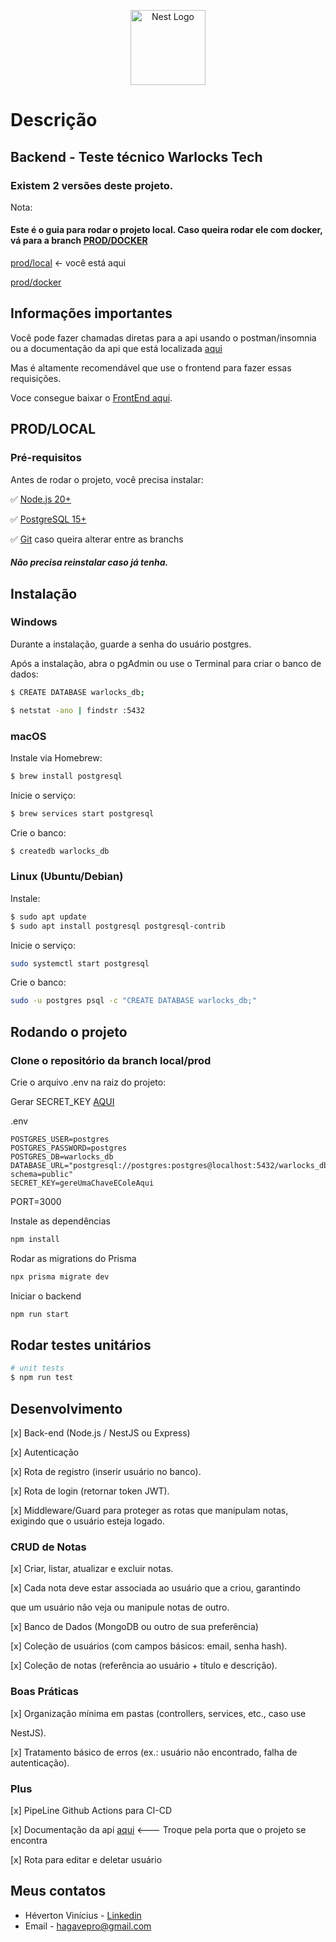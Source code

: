 <p align="center">
  <a href="https://github.com/nestjs/nest" target="blank"><img src="https://nestjs.com/img/logo-small.svg" width="120" alt="Nest Logo" /></a>
</p>

# Descrição

## Backend - Teste técnico Warlocks Tech

### Existem 2 versões deste projeto.

Nota:

#### Este é o guia para rodar o projeto local. Caso queira rodar ele com docker, vá para a branch [PROD/DOCKER](https://github.com/Hagave/Warlocks-Tech/prod/docker)

[prod/local]() <- você está aqui

[prod/docker](https://github.com/Hagave/Warlocks-Tech/prod/docker)

## Informações importantes

Você pode fazer chamadas diretas para a api usando o postman/insomnia ou a documentação da api que está localizada [aqui](http://localhost:3000/api/docs#/)

Mas é altamente recomendável que use o frontend para fazer essas requisições.

Voce consegue baixar o [FrontEnd aqui](https://github.com/Hagave/Warlock-Tech-FE).

## PROD/LOCAL

### Pré-requisitos

Antes de rodar o projeto, você precisa instalar:

✅ [Node.js 20+](https://nodejs.org/pt/download)

✅ [PostgreSQL 15+](https://www.postgresql.org/download/)

✅ [Git](https://git-scm.com/downloads) caso queira alterar entre as branchs

##### Não precisa reinstalar caso já tenha.

## Instalação

### Windows

Durante a instalação, guarde a senha do usuário postgres.

Após a instalação, abra o pgAdmin ou use o Terminal para criar o banco de dados:

```bash
$ CREATE DATABASE warlocks_db;
```

```bash
$ netstat -ano | findstr :5432
```

### macOS

Instale via Homebrew:

```bash
$ brew install postgresql
```

Inicie o serviço:

```bash
$ brew services start postgresql
```

Crie o banco:

```bash
$ createdb warlocks_db

```

### Linux (Ubuntu/Debian)

Instale:

```bash
$ sudo apt update
$ sudo apt install postgresql postgresql-contrib
```

Inicie o serviço:

```bash
sudo systemctl start postgresql
```

Crie o banco:

```bash
sudo -u postgres psql -c "CREATE DATABASE warlocks_db;"
```

## Rodando o projeto

### Clone o repositório da branch local/prod

Crie o arquivo .env na raiz do projeto:

Gerar SECRET_KEY [AQUI](https://jwt.io/)

.env

```
POSTGRES_USER=postgres
POSTGRES_PASSWORD=postgres
POSTGRES_DB=warlocks_db
DATABASE_URL="postgresql://postgres:postgres@localhost:5432/warlocks_db?schema=public"
SECRET_KEY=gereUmaChaveEColeAqui
```

PORT=3000

Instale as dependências

```bash
npm install
```

Rodar as migrations do Prisma

```bash
npx prisma migrate dev
```

Iniciar o backend

```bash
npm run start
```

## Rodar testes unitários

```bash
# unit tests
$ npm run test
```

## Desenvolvimento

[x] Back-end (Node.js / NestJS ou Express)

[x] Autenticação

[x] Rota de registro (inserir usuário no banco).

[x] Rota de login (retornar token JWT).

[x] Middleware/Guard para proteger as rotas que manipulam notas,
exigindo que o usuário esteja logado.

### CRUD de Notas

[x] Criar, listar, atualizar e excluir notas.

[x] Cada nota deve estar associada ao usuário que a criou, garantindo

que um usuário não veja ou manipule notas de outro.

[x] Banco de Dados (MongoDB ou outro de sua preferência)

[x] Coleção de usuários (com campos básicos: email, senha hash).

[x] Coleção de notas (referência ao usuário + título e descrição).

### Boas Práticas

[x] Organização mínima em pastas (controllers, services, etc., caso use

NestJS).

[x] Tratamento básico de erros (ex.: usuário não encontrado, falha de
autenticação).

### Plus

[x] PipeLine Github Actions para CI-CD

[x] Documentação da api [aqui](http://localhost:3000/api/docs#/) <--- Troque pela porta que o projeto se encontra

[x] Rota para editar e deletar usuário

## Meus contatos

- Héverton Vinícius - [Linkedin](https://www.linkedin.com/in/heverton-vinicius/)
- Email - [hagavepro@gmail.com]()
